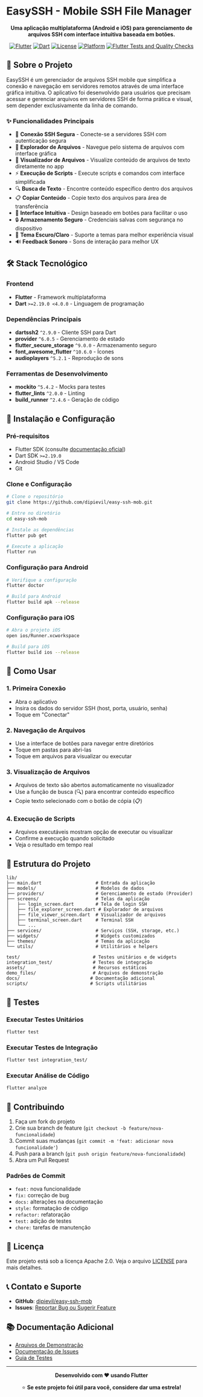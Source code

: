 # EasySSH - Mobile SSH File Manager

<div align="center">

**Uma aplicação multiplataforma (Android e iOS) para gerenciamento de arquivos SSH com interface intuitiva baseada em botões.**

[![Flutter](https://img.shields.io/badge/Flutter-02569B?style=flat&logo=flutter&logoColor=white)](https://flutter.dev)
[![Dart](https://img.shields.io/badge/Dart-0175C2?style=flat&logo=dart&logoColor=white)](https://dart.dev)
[![License](https://img.shields.io/badge/License-Apache%202.0-blue.svg)](LICENSE)
[![Platform](https://img.shields.io/badge/Platform-Android%20%7C%20iOS-green.svg)](https://flutter.dev/docs/deployment)
[![Flutter Tests and Quality Checks](https://github.com/dipievil/easy-ssh-mob/actions/workflows/test.yml/badge.svg)](https://github.com/dipievil/easy-ssh-mob/actions/workflows/test.yml)

</div>

## 📱 Sobre o Projeto

EasySSH é um gerenciador de arquivos SSH mobile que simplifica a conexão e navegação em servidores remotos através de uma interface gráfica intuitiva. O aplicativo foi desenvolvido para usuários que precisam acessar e gerenciar arquivos em servidores SSH de forma prática e visual, sem depender exclusivamente da linha de comando.

### ✨ Funcionalidades Principais

- 🔐 **Conexão SSH Segura** - Conecte-se a servidores SSH com autenticação segura
- 📁 **Explorador de Arquivos** - Navegue pelo sistema de arquivos com interface gráfica
- 📄 **Visualizador de Arquivos** - Visualize conteúdo de arquivos de texto diretamente no app
- ⚡ **Execução de Scripts** - Execute scripts e comandos com interface simplificada
- 🔍 **Busca de Texto** - Encontre conteúdo específico dentro dos arquivos
- 📋 **Copiar Conteúdo** - Copie texto dos arquivos para área de transferência
- 🎨 **Interface Intuitiva** - Design baseado em botões para facilitar o uso
- 🔒 **Armazenamento Seguro** - Credenciais salvas com segurança no dispositivo
- 🌙 **Tema Escuro/Claro** - Suporte a temas para melhor experiência visual
- 🔊 **Feedback Sonoro** - Sons de interação para melhor UX

## 🛠️ Stack Tecnológico

### **Frontend**
- **Flutter** - Framework multiplataforma
- **Dart** `>=2.19.0 <4.0.0` - Linguagem de programação

### **Dependências Principais**
- **dartssh2** `^2.9.0` - Cliente SSH para Dart
- **provider** `^6.0.5` - Gerenciamento de estado
- **flutter_secure_storage** `^9.0.0` - Armazenamento seguro
- **font_awesome_flutter** `^10.6.0` - Ícones
- **audioplayers** `^5.2.1` - Reprodução de sons

### **Ferramentas de Desenvolvimento**
- **mockito** `^5.4.2` - Mocks para testes
- **flutter_lints** `^2.0.0` - Linting
- **build_runner** `^2.4.6` - Geração de código

## 🚀 Instalação e Configuração

### Pré-requisitos

- Flutter SDK (consulte [documentação oficial](https://flutter.dev/docs/get-started/install))
- Dart SDK `>=2.19.0`
- Android Studio / VS Code
- Git

### Clone e Configuração

```bash
# Clone o repositório
git clone https://github.com/dipievil/easy-ssh-mob.git

# Entre no diretório
cd easy-ssh-mob

# Instale as dependências
flutter pub get

# Execute a aplicação
flutter run
```

### Configuração para Android

```bash
# Verifique a configuração
flutter doctor

# Build para Android
flutter build apk --release
```

### Configuração para iOS

```bash
# Abra o projeto iOS
open ios/Runner.xcworkspace

# Build para iOS
flutter build ios --release
```

## 📖 Como Usar

### 1. **Primeira Conexão**
   - Abra o aplicativo
   - Insira os dados do servidor SSH (host, porta, usuário, senha)
   - Toque em "Conectar"

### 2. **Navegação de Arquivos**
   - Use a interface de botões para navegar entre diretórios
   - Toque em pastas para abri-las
   - Toque em arquivos para visualizar ou executar

### 3. **Visualização de Arquivos**
   - Arquivos de texto são abertos automaticamente no visualizador
   - Use a função de busca (🔍) para encontrar conteúdo específico
   - Copie texto selecionado com o botão de cópia (📋)

### 4. **Execução de Scripts**
   - Arquivos executáveis mostram opção de executar ou visualizar
   - Confirme a execução quando solicitado
   - Veja o resultado em tempo real

## 📂 Estrutura do Projeto

```
lib/
├── main.dart                    # Entrada da aplicação
├── models/                      # Modelos de dados
├── providers/                   # Gerenciamento de estado (Provider)
├── screens/                     # Telas da aplicação
│   ├── login_screen.dart        # Tela de login SSH
│   ├── file_explorer_screen.dart # Explorador de arquivos
│   ├── file_viewer_screen.dart  # Visualizador de arquivos
│   ├── terminal_screen.dart     # Terminal SSH
│   └── ...
├── services/                    # Serviços (SSH, storage, etc.)
├── widgets/                     # Widgets customizados
├── themes/                      # Temas da aplicação
└── utils/                       # Utilitários e helpers

test/                           # Testes unitários e de widgets
integration_test/               # Testes de integração
assets/                         # Recursos estáticos
demo_files/                     # Arquivos de demonstração
docs/                          # Documentação adicional
scripts/                       # Scripts utilitários
```

## 🧪 Testes

### Executar Testes Unitários
```bash
flutter test
```

### Executar Testes de Integração
```bash
flutter test integration_test/
```

### Executar Análise de Código
```bash
flutter analyze
```

## 🤝 Contribuindo

1. Faça um fork do projeto
2. Crie sua branch de feature (`git checkout -b feature/nova-funcionalidade`)
3. Commit suas mudanças (`git commit -m 'feat: adicionar nova funcionalidade'`)
4. Push para a branch (`git push origin feature/nova-funcionalidade`)
5. Abra um Pull Request

### Padrões de Commit
- `feat:` nova funcionalidade
- `fix:` correção de bug
- `docs:` alterações na documentação
- `style:` formatação de código
- `refactor:` refatoração
- `test:` adição de testes
- `chore:` tarefas de manutenção

## 📄 Licença

Este projeto está sob a licença Apache 2.0. Veja o arquivo [LICENSE](LICENSE) para mais detalhes.

## 📞 Contato e Suporte

- **GitHub**: [dipievil/easy-ssh-mob](https://github.com/dipievil/easy-ssh-mob)
- **Issues**: [Reportar Bug ou Sugerir Feature](https://github.com/dipievil/easy-ssh-mob/issues)

## 📚 Documentação Adicional

- [Arquivos de Demonstração](demo_files/README.md)
- [Documentação de Issues](docs/issues/README.md)
- [Guia de Testes](test/README.md)

---

<div align="center">

**Desenvolvido com ❤️ usando Flutter**

⭐ **Se este projeto foi útil para você, considere dar uma estrela!**

</div>
